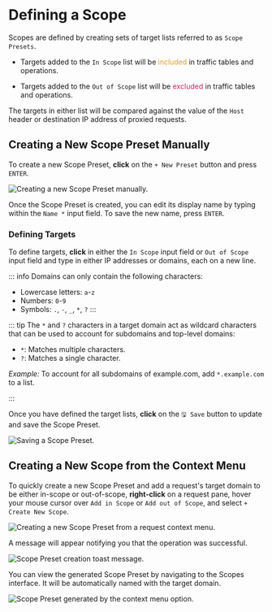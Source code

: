 # Defining a Scope

Scopes are defined by creating sets of target lists referred to as `Scope Presets`.

- Targets added to the `In Scope` list will be <span style="color: #DAA520;">included</span> in traffic tables and operations.

- Targets added to the `Out of Scope` list will be <span style="color: #C8285B;">excluded</span> in traffic tables and operations.

The targets in either list will be compared against the value of the `Host` header or destination IP address of proxied requests.

## Creating a New Scope Preset Manually

To create a new Scope Preset, **click** on the `+ New Preset` button and press `ENTER`.

<img alt="Creating a new Scope Preset manually." src="/_images/scopes_new_preset.png" center>

Once the Scope Preset is created, you can edit its display name by typing within the `Name *` input field. To save the new name, press `ENTER`.

### Defining Targets

To define targets, **click** in either the `In Scope` input field or `Out of Scope` input field and type in either IP addresses or domains, each on a new line.

::: info
Domains can only contain the following characters:

- Lowercase letters: `a`-`z`
- Numbers: `0`-`9`
- Symbols: `.`, `-`, `_`, `*`, `?`
:::

::: tip
The `*` and `?` characters in a target domain act as wildcard characters that can be used to account for subdomains and top-level domains:

- `*`: Matches multiple characters.
- `?`: Matches a single character.

_Example:_ To account for all subdomains of example.com, add `*.example.com` to a list.

:::

Once you have defined the target lists, **click** on the `🖫 Save` button to update and save the Scope Preset.

<img alt="Saving a Scope Preset." src="/_images/scopes_save.png" center>

## Creating a New Scope from the Context Menu

To quickly create a new Scope Preset and add a request's target domain to be either in-scope or out-of-scope, **right-click** on a request pane, hover your mouse cursor over `Add in Scope` or `Add out of Scope`, and select `+ Create New Scope`.

<img alt="Creating a new Scope Preset from a request context menu." src="/_images/scopes_context_menu_create.png" center>

A message will appear notifying you that the operation was successful.

<img alt="Scope Preset creation toast message." src="/_images/scopes_toast_message.png" center>

You can view the generated Scope Preset by navigating to the Scopes interface. It will be automatically named with the target domain.

<img alt="Scope Preset generated by the context menu option." src="/_images/scopes_new_preset_context_menu.png" center>
